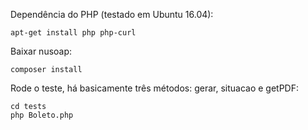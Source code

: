 Dependência do PHP (testado em Ubuntu 16.04):

    apt-get install php php-curl 

Baixar nusoap:

    composer install

Rode o teste, há basicamente três métodos: gerar, situacao e getPDF:
    
    cd tests
    php Boleto.php
